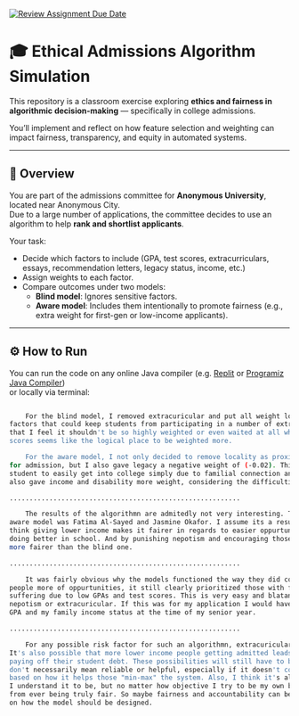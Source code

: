 [![Review Assignment Due Date](https://classroom.github.com/assets/deadline-readme-button-22041afd0340ce965d47ae6ef1cefeee28c7c493a6346c4f15d667ab976d596c.svg)](https://classroom.github.com/a/oqKLEXJJ)
# 🎓 Ethical Admissions Algorithm Simulation

This repository is a classroom exercise exploring **ethics and fairness in algorithmic decision-making** — specifically in college admissions.

You’ll implement and reflect on how feature selection and weighting can impact fairness, transparency, and equity in automated systems.

---

## 🧩 Overview

You are part of the admissions committee for **Anonymous University**, located near Anonymous City.  
Due to a large number of applications, the committee decides to use an algorithm to help **rank and shortlist applicants**.

Your task:
- Decide which factors to include (GPA, test scores, extracurriculars, essays, recommendation letters, legacy status, income, etc.)
- Assign weights to each factor.
- Compare outcomes under two models:
  - **Blind model**: Ignores sensitive factors.
  - **Aware model**: Includes them intentionally to promote fairness (e.g., extra weight for first-gen or low-income applicants).

---

## ⚙️ How to Run

You can run the code on any online Java compiler (e.g. [Replit](https://replit.com/~) or [Programiz Java Compiler](https://www.programiz.com/java-programming/online-compiler))  
or locally via terminal:

```bash

    For the blind model, I removed extracuricular and put all weight lost from it into test scores. There are simply too many 
factors that could keep students from participating in a number of extracuricular (generally speaking like scheduling)
that I feel it shouldn't be so highly weighted or even waited at all when it comes to applications. And putting it into test
scores seems like the logical place to be weighted more.

    For the aware model, I not only decided to remove locality as proximity to college shouldn't give you an inherent advantage 
for admission, but I also gave legacy a negative weight of (-0.02). This is to prevent the possibility of nepotism allowing
student to easily get into college simply due to familial connection and promote exploration of other college choices. I
also gave income and disability more weight, considering the difficulties that come from these factors. 

..........................................................

    The results of the algorithmn are admitedly not very interesting. The person who benefited the most from the blind vs 
aware model was Fatima Al-Sayed and Jasmine Okafor. I assume its a result of giving more weight to being lower income. I
think giving lower income makes it fairer in regards to easier oppurtunities people with better financial security have with
doing better in school. And by punishing nepotism and encouraging those at an disadvantage, I find the Aware model
more fairer than the blind one.

..........................................................

    It was fairly obvious why the models functioned the way they did compared to the original, although it gave disadvantaged
people more of oppurtunities, it still clearly prioritized those with fairly good academic standing, with the ones rejected
suffering due to low GPAs and test scores. This is very easy and blatant for the applicant to understand, over factors like
nepotism or extracuricular. If this was for my application I would have a pretty solid chance of being admitted due to my good
GPA and my family income status at the time of my senior year.

..........................................................

    For any possible risk factor for such an algorithmn, extracuricular for clubs and sports will fall completely on the wayside. 
It's also possible that more lower income people getting admitted leads to more people graduating with less possibility of
paying off their student debt. These possibilities will still have to be considered even if the model is fair. Fair models 
don't necessarily mean reliable or helpful, especially if it doesn't consider how it affects the way schools structure programs
based on how it helps those "min-max" the system. Also, I think it's also important to remember, that it is only fair so as far as
I understand it to be, but no matter how objective I try to be my own bias will seep into the program no matter what, which keeps it
from ever being truly fair. So maybe fairness and accountability can be extrapolated from the opinions of a large set of diverse groups
on how the model should be designed.